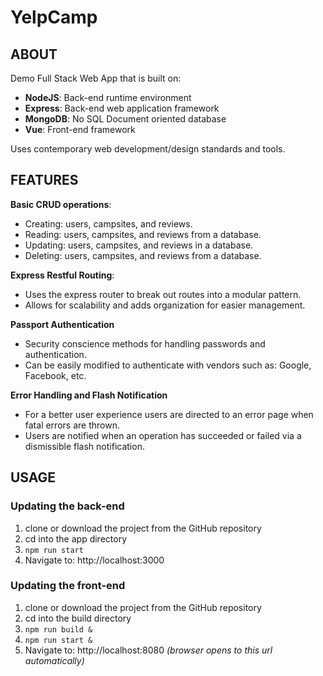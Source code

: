 # YelpCamp

## ABOUT
Demo Full Stack Web App that is built on: 
- **NodeJS**: Back-end runtime environment
- **Express**: Back-end web application framework  
- **MongoDB**: No SQL Document oriented database
- **Vue**: Front-end framework

Uses contemporary web development/design standards and tools.

## FEATURES
**Basic CRUD operations**: 
- Creating: users, campsites, and reviews.
- Reading: users, campsites, and reviews from a database.
- Updating: users, campsites, and reviews in a database.
- Deleting: users, campsites, and reviews from a database.

**Express Restful Routing**:
- Uses the express router to break out routes into a modular pattern.
- Allows for scalability and adds organization for easier management.

**Passport Authentication**
- Security conscience methods for handling passwords and authentication.
- Can be easily modified to authenticate with vendors such as: Google, Facebook, etc.

**Error Handling and Flash Notification**
- For a better user experience users are directed to an error page when fatal errors are thrown.
- Users are notified when an operation has succeeded or failed via a dismissible flash notification.

## USAGE
### Updating the back-end
1. clone or download the project from the GitHub repository
2. cd into the app directory
3. `npm run start`
4. Navigate to: http://localhost:3000
### Updating the front-end
1. clone or download the project from the GitHub repository
2. cd into the build directory
3. `npm run build &`
4. `npm run start &`
5. Navigate to: http://localhost:8080 *(browser opens to this url automatically)*